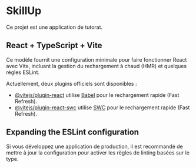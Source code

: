 # SkillUp

Ce projet est une application de tutorat.

## React + TypeScript + Vite

Ce modèle fournit une configuration minimale pour faire fonctionner React avec Vite, incluant la gestion du rechargement à chaud (HMR) et quelques règles ESLint.

Actuellement, deux plugins officiels sont disponibles :

- [@vitejs/plugin-react](https://github.com/vitejs/vite-plugin-react/blob/main/packages/plugin-react/README.md) utilise [Babel](https://babeljs.io/) pour le rechargement rapide (Fast Refresh).
- [@vitejs/plugin-react-swc](https://github.com/vitejs/vite-plugin-react-swc) utilise [SWC](https://swc.rs/) pour le rechargement rapide (Fast Refresh).

## Expanding the ESLint configuration

Si vous développez une application de production, il est recommandé de mettre à jour la configuration pour activer les règles de linting basées sur le type.
